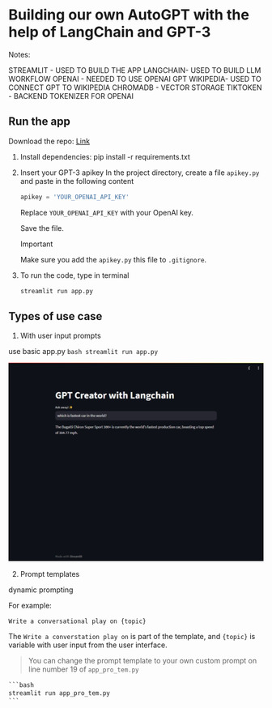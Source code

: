 # Building our own AutoGPT with the help of LangChain and GPT-3

Notes:

STREAMLIT - USED TO BUILD THE APP
LANGCHAIN- USED TO BUILD LLM WORKFLOW
OPENAI - NEEDED TO USE OPENAI GPT
WIKIPEDIA- USED TO CONNECT GPT TO WIKIPEDIA
CHROMADB - VECTOR STORAGE
TIKTOKEN - BACKEND TOKENIZER FOR OPENAI

## Run the app

Download the repo:
[Link](https://github.com/)

1. Install dependencies:
    pip install -r requirements.txt

2. Insert your GPT-3 apikey
    In the project directory, create a file `apikey.py` and paste in the following content

    ```python
    apikey = 'YOUR_OPENAI_API_KEY'
    ```

    Replace `YOUR_OPENAI_API_KEY` with your OpenAI key.

    Save the file.

    > [!IMPORTANT]
    > Make sure you add the `apikey.py` this file to `.gitignore`.

3. To run the code, type in terminal

    ```bash
    streamlit run app.py
    ```

## Types of use case

1. With user input prompts

use basic app.py
    ```bash
    streamlit run app.py
    ```


![Input prompts like ChatGPT](image.png)

2. Prompt templates

dynamic prompting

For example:

```
Write a conversational play on {topic}
```

The `Write a converstation play on` is part of the template, and `{topic}` is variable with user input from the user interface.

> You can change the prompt template to your own custom prompt on line number 19 of `app_pro_tem.py`

    ```bash
    streamlit run app_pro_tem.py
    ```

